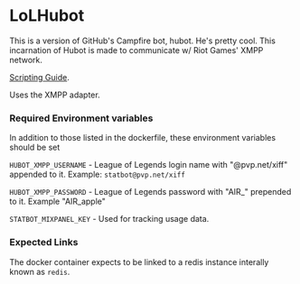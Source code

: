 # LoLHubot

This is a version of GitHub's Campfire bot, hubot. He's pretty cool. This incarnation of Hubot is made to communicate w/ Riot Games' XMPP network.

[Scripting Guide](https://github.com/github/hubot/blob/master/docs/scripting.md).

Uses the XMPP adapter.

### Required Environment variables

In addition to those listed in the dockerfile, these environment variables should be set

`HUBOT_XMPP_USERNAME` - League of Legends login name with "@pvp.net/xiff" appended to it. Example: `statbot@pvp.net/xiff`

`HUBOT_XMPP_PASSWORD` - League of Legends password with "AIR_" prepended to it. Example "AIR_apple"

`STATBOT_MIXPANEL_KEY` - Used for tracking usage data.

### Expected Links

The docker container expects to be linked to a redis instance interally known as `redis`.
